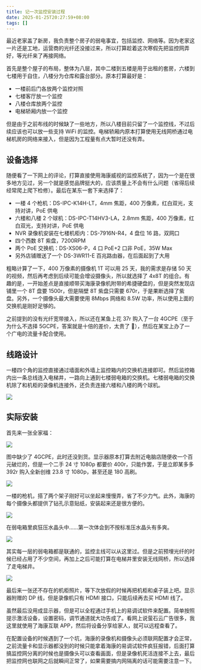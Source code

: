 ```yaml
---
title: 记一次监控安装过程
date: 2025-01-25T20:27:59+08:00
tags: []
---
```


最近老家盖了新房，我负责整个房子的弱电事宜，包括监控、网络等。因为老家这一片还是工地，运营商的光纤还没接过来，所以打算趁着这次寒假先把监控网弄好，等光纤来了再接网络。

首先是整个屋子的布局，整体为八层，其中二楼到五楼是用于出租的套房，六楼到七楼用于自住，八楼分为仓库和露台部分。原本打算最好是：

- 一楼前后门各放两个监控对照
- 七楼客厅放一个监控
- 八楼仓库放两个监控
- 电梯轿厢内放一个监控

但是由于之前布线的时候缺了一些地方，所以八楼目前只留了一个监控线，不过后续应该也可以放一些支持 WiFi 的监控。电梯轿厢内原本打算使用无线网桥通过电梯机房的网络来接入，但是因为工程量有点大暂时还没有弄。

## 设备选择

随便看了一下网上的评论，打算直接使用海康威视的监控系统了，因为一个是在很多地方见过，另一个就是感觉品牌挺大的，应该质量上不会有什么问题（省得后续经常爬上爬下检修）。最后在某东一套下来选择了：

- 一楼 4 个枪机：DS-IPC-K14H-LT，4mm 焦距，400 万像素，红白双光，支持对讲，PoE 供电
- 六楼和八楼 2 个球机：DS-IPC-T14HV3-LA，2.8mm 焦距，400 万像素，红白双光，支持对讲，PoE 供电
- NVR 录像机安装在七楼机柜内：DS-7916N-R4，4 盘位 16 路，双网口
- 四个西数 8T 紫盘，7200RPM
- 两个 PoE 交换机：DS-XS06-P，4 口 PoE+2 口非 PoE，35W Max
- 另外店铺赠送了一个 DS-3WR11-E 百兆路由器，在后面起到了大用

粗略计算了一下，400 万像素的摄像机 1T 可以用 25 天，我的需求是存储 50 天的视频，然后再考虑到后续可能会增设摄像头，所以就选择了 4x8T 的组合。有趣的是，一开始差点是直接顺带买海康录像机附带的希捷硬盘的，但是突然发现店铺里一个 8T 盘要 1500r，但是隔壁 8T 紫盘只需要 670r，于是果断选择了紫盘。另外，一个摄像头最大需要使用 8Mbps 网络和 8.5W 功率，所以使用上面的交换机是刚好足够的。

之前提到的没有光纤宽带接入，所以还在某鱼上花 37r 购入了一台 4GCPE（至于为什么不选择 5GCPE，答案就是十倍的差价，太贵了 🥺），然后在某宝上办了一个广电的流量卡配合使用。

## 线路设计

一楼四个角的监控直接通过墙面和外墙上监控箱内的交换机连接即可。然后监控箱内出一条总线连入电梯井，一路向上通到七楼弱电箱的交换机。七楼弱电箱的交换机除了和机柜的录像机连接外，还负责连接六楼和八楼的两个球机。

![](../../assets/images/image-24.jpg)

## 实际安装

首先来一张全家福：

![](../../assets/images/image-25.jpg)

图中缺少了 4GCPE，此时还没到货。显示器原本打算去附近电脑店随便收一个百元破烂的，但是一个二手 24 寸 1080p 都要价 400r，只能作罢，于是立即某多多 392r 购入全新创维 23.8 寸 1080p，甚至还是 180 高刷。

![](../../assets/images/image-26.jpg)

一楼的枪机，搭了两个架子刚好可以坐起来慢慢弄，省了不少力气。此外，海康的每个摄像头都提供了钻孔示意贴纸，安装起来还是很方便的。

![](../../assets/images/image-27.jpg)

在弱电箱里疯狂压水晶头中……第一次体会到不按标准压水晶头有多爽。

![](../../assets/images/image-28.jpg)

其实每一层的弱电箱都是联通的，监控主线可以从这里过。但是之前预埋光纤的时候已经占用了不少空间，再加上之后可能打算在电梯井里安装无线网桥，所以选择了走电梯井。

![](../../assets/images/image-29.jpg)

最后来一张还不存在的机柜照片，等下次放假的时候再把机柜和桌子装上吧。显示器附赠的 DP 线，但是录像机只有 HDMI 接口，只能后续再去买 HDMI 线了。

虽然最后没用成显示器，但是可以全程通过手机上的易调试软件来配置。简单按照提示激活设备，设置密码，调节通道就大功告成了。看网上说萤石云广告很多，我这里就使用了海康互联 APP，然后将设备分享给家人，就可以远程查看了。

在配置设备的时候遇到了一个坑，海康的录像机和摄像头必须联网配置才会正常，之前流量卡和显示器都没到的时候只能拿着海康的易调试软件疯狂报错，后面打算搞监控网分离的时候也是摄像头可以查看画面，但是录像机死活连接不上去，最后把监控网也联网之后就瞬间正常了，如果需要搞内网隔离的话可能需要注意一下。
